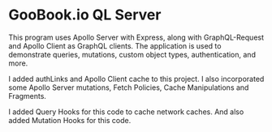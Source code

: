 # GooBook.io QL Server

This program uses Apollo Server with Express, along with GraphQL-Request and Apollo Client as GraphQL clients. The application is used to demonstrate queries, mutations, custom object types, authentication, and more.

I added authLinks and Apollo Client cache to this project. I also incorporated some Apollo Server mutations, Fetch Policies, Cache Manipulations and Fragments.

I added Query Hooks for this code to cache network caches. And also added Mutation Hooks for this code.







